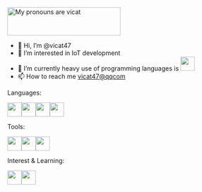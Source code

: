 <a href="https://pronouns.vercel.app" title="Add pronouns to your own profile">
  <img src="https://pronouns.vercel.app/Vicat?flag=bi&gradient=vice%20city" width="256" height="64" alt="My pronouns are vicat">
</a>

- 👋 Hi, I’m @vicat47
- 👀 I’m interested in IoT development
- 🌱 I’m currently heavy use of programming languages is <img height="32" width="32" src="https://cdn.jsdelivr.net/npm/simple-icons@v11/icons/openjdk.svg" />
- 📫 How to reach me [vicat47@qqcom](vicat47@qq.com)

Languages:

<img height="32" width="32" src="https://cdn.simpleicons.org/openjdk" /><img height="32" width="32" src="https://cdn.simpleicons.org/javascript" /><img height="32" width="32" src="https://cdn.simpleicons.org/typescript" /><img height="32" width="32" src="https://cdn.simpleicons.org/python" />

Tools:

<img height="32" width="32" src="https://cdn.simpleicons.org/docker" /><img height="32" width="32" src="https://cdn.simpleicons.org/jenkins" /><img height="32" width="32" src="https://cdn.simpleicons.org/linux" />

Interest & Learning:

<img height="32" width="32" src="https://cdn.simpleicons.org/rust" /><img height="32" width="32" src="https://cdn.simpleicons.org/kubernetes" />

<!---
vicat47/vicat47 is a ✨ special ✨ repository because its `README.md` (this file) appears on your GitHub profile.
You can click the Preview link to take a look at your changes.
--->
